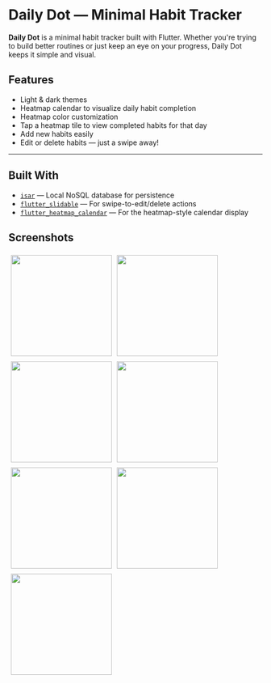 # Daily Dot — Minimal Habit Tracker

**Daily Dot** is a minimal habit tracker built with Flutter. Whether you're trying to build better routines or just keep an eye on your progress, Daily Dot keeps it simple and visual.

## Features

* Light & dark themes
* Heatmap calendar to visualize daily habit completion
* Heatmap color customization
* Tap a heatmap tile to view completed habits for that day
* Add new habits easily
* Edit or delete habits — just a swipe away!

---

## Built With

* [`isar`](https://pub.dev/packages/isar) — Local NoSQL database for persistence
* [`flutter_slidable`](https://pub.dev/packages/flutter_slidable) — For swipe-to-edit/delete actions
* [`flutter_heatmap_calendar`](https://pub.dev/packages/flutter_heatmap_calendar) — For the heatmap-style calendar display

## Screenshots

<div style="display: flex; flex-wrap: wrap;">
  <img src="https://github.com/user-attachments/assets/6292966d-a054-4e0b-919e-de52b85dacbb" width="200" style="margin: 5px;">
  <img src="https://github.com/user-attachments/assets/2f740fe5-4c43-4df9-824a-3684f5973656" width="200" style="margin: 5px;">
  <img src="https://github.com/user-attachments/assets/b6cf3f08-fdb0-4545-bd19-7b5617452c33" width="200" style="margin: 5px;">
  <img src="https://github.com/user-attachments/assets/6dded655-6a8c-4156-90fb-f3f9353471b2" width="200" style="margin: 5px;">
  <img src="https://github.com/user-attachments/assets/eb584acb-dcd8-41cd-8751-b89e6cd00ae3" width="200" style="margin: 5px;">
  <img src="https://github.com/user-attachments/assets/fa8a6176-f72a-45b3-a077-22d3f1e189ec" width="200" style="margin: 5px;">
  <img src="https://github.com/user-attachments/assets/95674e7d-803d-45ab-ab6f-0f8c40ab0b98" width="200" style="margin: 5px;">
</div>



